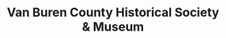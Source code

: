---
layout: repo
title: "Van Buren County Historical Society & Museum"
id: 1141
permalink: repos/1141/
---